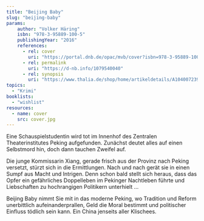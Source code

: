 ```yaml
---
title: "Beijing Baby"
slug: "beijing-baby"
params:
    author: "Volker Häring"
    isbn: "978-3-95889-100-5"
    publishingYear: "2016"
    references:
      - rel: cover
        uri: "https://portal.dnb.de/opac/mvb/cover?isbn=978-3-95889-100-5"
      - rel: permalink
        uri: "https://d-nb.info/1079540040"
      - rel: synopsis
        uri: "https://www.thalia.de/shop/home/artikeldetails/A1040072396"
topics:
  - "Krimi"
booklists:
  - "wishlist"
resources:
  - name: cover
    src: cover.jpg
---
```

Eine Schauspielstudentin wird tot im Innenhof des Zentralen Theaterinstitutes 
Peking aufgefunden. Zunächst deutet alles auf einen Selbstmord hin, doch dann 
tauchen Zweifel auf.

Die junge Kommissarin Xiang, gerade frisch aus der Provinz nach Peking 
versetzt, stürzt sich in die Ermittlungen. Nach und nach gerät sie in einen 
Sumpf aus Macht und Intrigen. Denn schon bald stellt sich heraus, dass das 
Opfer ein gefährliches Doppelleben im Pekinger Nachtleben führte und 
Liebschaften zu hochrangigen Politikern unterhielt ...

Beijing Baby nimmt Sie mit in das moderne Peking, wo Tradition und Reform 
unerbittlich aufeinanderprallen, Geld die Moral bestimmt und politischer 
Einfluss tödlich sein kann. Ein China jenseits aller Klischees.